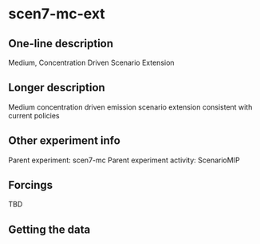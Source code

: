 <!--- This file contains a number of sections -->
<!--- They are bounded by comments like this -->
<!--- Do not edit these sections by hand -->
<!--- Start title -->
# scen7-mc-ext
<!--- End title -->

## One-line description

<!--- Start one-line-description -->
Medium, Concentration Driven Scenario Extension
<!--- End one-line-description -->

## Longer description

<!--- Start longer-description -->
Medium concentration driven emission scenario extension consistent with current policies
<!--- End longer-description -->

## Other experiment info

<!--- Start other-experiment-info -->
Parent experiment: scen7-mc
Parent experiment activity: ScenarioMIP
<!--- End other-experiment-info -->

## Forcings

<!--- Start forcings -->
TBD
<!--- End forcings -->

## Getting the data

<!--- TODO: auto-generate this -->
